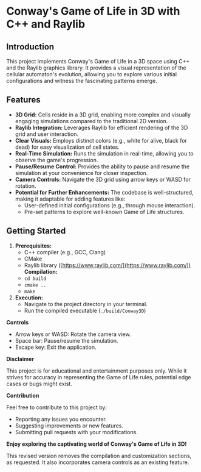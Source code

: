 # Conway's Game of Life in 3D with C++ and Raylib

## Introduction

This project implements Conway's Game of Life in a 3D space using C++ and the Raylib graphics library. It provides a visual representation of the cellular automaton's evolution, allowing you to explore various initial configurations and witness the fascinating patterns emerge.

## Features

- **3D Grid:** Cells reside in a 3D grid, enabling more complex and visually engaging simulations compared to the traditional 2D version.
- **Raylib Integration:** Leverages Raylib for efficient rendering of the 3D grid and user interaction.
- **Clear Visuals:** Employs distinct colors (e.g., white for alive, black for dead) for easy visualization of cell states.
- **Real-Time Simulation:** Runs the simulation in real-time, allowing you to observe the game's progression.
- **Pause/Resume Control:** Provides the ability to pause and resume the simulation at your convenience for closer inspection.
- **Camera Controls:** Navigate the 3D grid using arrow keys or WASD for rotation.
- **Potential for Further Enhancements:** The codebase is well-structured, making it adaptable for adding features like:
    - User-defined initial configurations (e.g., through mouse interaction).
    - Pre-set patterns to explore well-known Game of Life structures.

## Getting Started

1. **Prerequisites:**
   - C++ compiler (e.g., GCC, Clang)
   - CMake
   - Raylib library ([https://www.raylib.com/](https://www.raylib.com/))
   **Compilation:**
   - `cd build`
   - `cmake ..`
   - `make`
2. **Execution:**
   - Navigate to the project directory in your terminal.
   - Run the compiled executable (`./build/Conway3D`)

**Controls**

- Arrow keys or WASD: Rotate the camera view.
- Space bar: Pause/resume the simulation.
- Escape key: Exit the application.

**Disclaimer**

This project is for educational and entertainment purposes only. While it strives for accuracy in representing the Game of Life rules, potential edge cases or bugs might exist.

**Contribution**

Feel free to contribute to this project by:

- Reporting any issues you encounter.
- Suggesting improvements or new features.
- Submitting pull requests with your modifications.

**Enjoy exploring the captivating world of Conway's Game of Life in 3D!**

This revised version removes the compilation and customization sections, as requested. It also incorporates camera controls as an existing feature.
